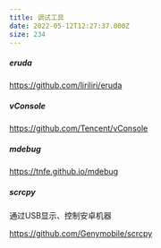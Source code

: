 ```yaml
---
title: 调试工具
date: 2022-05-12T12:27:37.000Z
size: 234
---
```

##### eruda

https://github.com/liriliri/eruda

##### vConsole

https://github.com/Tencent/vConsole

##### mdebug

https://tnfe.github.io/mdebug

##### scrcpy

通过USB显示、控制安卓机器

https://github.com/Genymobile/scrcpy
